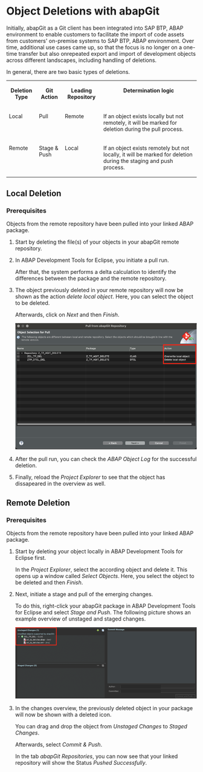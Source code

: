 <!-- loiob281f57d97414149b118f724a81d4ef2 -->

# Object Deletions with abapGit

Initially, abapGit as a Git client has been integrated into SAP BTP, ABAP environment to enable customers to facilitate the import of code assets from customers' on-premise systems to SAP BTP, ABAP environment. Over time, additional use cases came up, so that the focus is no longer on a one-time transfer but also onrepeated export and import of development objects across different landscapes, including handling of deletions.

In general, there are two basic types of deletions.


<table>
<tr>
<th valign="top">

Deletion Type

</th>
<th valign="top">

Git Action

</th>
<th valign="top">

Leading Repository

</th>
<th valign="top">

Determination logic

</th>
</tr>
<tr>
<td valign="top">

Local

</td>
<td valign="top">

Pull

</td>
<td valign="top">

Remote

</td>
<td valign="top">

If an object exists locally but not remotely, it will be marked for deletion during the pull process.

</td>
</tr>
<tr>
<td valign="top">

Remote

</td>
<td valign="top">

Stage & Push

</td>
<td valign="top">

Local

</td>
<td valign="top">

If an object exists remotely but not locally, it will be marked for deletion during the staging and push process.

</td>
</tr>
</table>



<a name="loiob281f57d97414149b118f724a81d4ef2__section_mm5_5rp_hdc"/>

## Local Deletion



### Prerequisites

Objects from the remote repository have been pulled into your linked ABAP package.

1.  Start by deleting the file\(s\) of your objects in your abapGit remote repository.

2.  In ABAP Development Tools for Eclipse, you initiate a pull run.

    After that, the system performs a delta calculation to identify the differences between the package and the remote repository.

3.  The object previously deleted in your remote repository will now be shown as the action *delete local object*. Here, you can select the object to be deleted.

    Afterwards, click on *Next* and then *Finish*.

    ![](images/ObjectDeletionspic1_129bd77.png)

4.  After the pull run, you can check the *ABAP Object Log* for the successful deletion.

5.  Finally, reload the *Project Explorer* to see that the object has dissapeared in the overview as well.




<a name="loiob281f57d97414149b118f724a81d4ef2__section_cm5_rwp_hdc"/>

## Remote Deletion



### Prerequisites

Objects from the remote repository have been pulled into your linked ABAP package.

1.  Start by deleting your object locally in ABAP Development Tools for Eclipse first.

    In the *Project Explorer*, select the according object and delete it. This opens up a window called *Select Objects*. Here, you select the object to be deleted and then *Finish*.

2.  Next, initiate a stage and pull of the emerging changes.

    To do this, right-click your abapGit package in ABAP Development Tools for Eclipse and select *Stage and Push*. The following picture shows an example overview of unstaged and staged changes.

    ![](images/corrObjDel2_5682cf3.png)

3.  In the changes overview, the previously deleted object in your package will now be shown with a deleted icon.

    You can drag and drop the object from *Unstaged Changes* to *Staged Changes*.

    Afterwards, select *Commit & Push*.

    In the tab *abapGit Repositories*, you can now see that your linked repository will show the Status *Pushed Successfully*.


